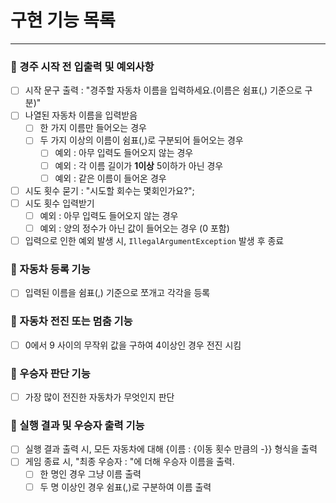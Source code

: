 # 구현 기능 목록

***

### 📍 경주 시작 전 입출력 및 예외사항

- [ ] 시작 문구 출력 : "경주할 자동차 이름을 입력하세요.(이름은 쉼표(,) 기준으로 구분)"
- [ ] 나열된 자동차 이름을 입력받음
    - [ ] 한 가지 이름만 들어오는 경우
    - [ ] 두 가지 이상의 이름이 쉼표(,)로 구분되어 들어오는 경우
        - [ ] 예외 : 아무 입력도 들어오지 않는 경우
        - [ ] 예외 : 각 이름 길이가 **1이상** 5이하가 아닌 경우
        - [ ] 예외 : 같은 이름이 들어온 경우
- [ ] 시도 횟수 묻기 : "시도할 회수는 몇회인가요?";
- [ ] 시도 횟수 입력받기
    - [ ] 예외 : 아무 입력도 들어오지 않는 경우
    - [ ] 예외 : 양의 정수가 아닌 값이 들어오는 경우 (0 포함)
- [ ] 입력으로 인한 예외 발생 시, <code>IllegalArgumentException</code> 발생 후 종료

### 📍 자동차 등록 기능

- [ ] 입력된 이름을 쉼표(,) 기준으로 쪼개고 각각을 등록

### 📍 자동차 전진 또는 멈춤 기능

- [ ] 0에서 9 사이의 무작위 값을 구하여 4이상인 경우 전진 시킴

### 📍 우승자 판단 기능

- [ ] 가장 많이 전진한 자동차가 무엇인지 판단

### 📍 실행 결과 및 우승자 출력 기능

- [ ] 실행 결과 출력 시, 모든 자동차에 대해 {이름 : {이동 횟수 만큼의 -}} 형식을 출력
- [ ] 게임 종료 시, "최종 우승자 : "에 더해 우승자 이름을 출력.
    - [ ] 한 명인 경우 그냥 이름 출력
    - [ ] 두 명 이상인 경우 쉼표(,)로 구분하여 이름 출력